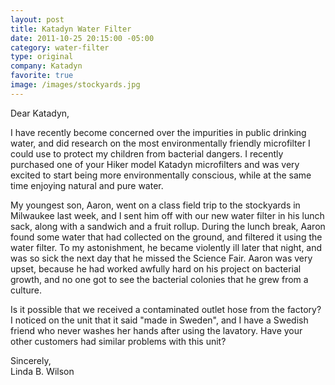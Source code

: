 ```yaml
--- 
layout: post
title: Katadyn Water Filter
date: 2011-10-25 20:15:00 -05:00
category: water-filter
type: original
company: Katadyn
favorite: true
image: /images/stockyards.jpg
---
```

Dear Katadyn,

I have recently become concerned over the impurities in public drinking water, and did research on the most environmentally friendly microfilter I could use to protect my children from bacterial dangers. I recently purchased one of your Hiker model Katadyn microfilters and was very excited to start being more environmentally conscious, while at the same time enjoying natural and pure water. 

My youngest son, Aaron, went on a class field trip to the stockyards in Milwaukee last week, and I sent him off with our new water filter in his lunch sack, along with a sandwich and a fruit rollup. During the lunch break, Aaron found some water that had collected on the ground, and filtered it using the water filter. To my astonishment, he became violently ill later that night, and was so sick the next day that he missed the Science Fair. Aaron was very upset, because he had worked awfully hard on his project on bacterial growth, and no one got to see the bacterial colonies that he grew from a culture.

Is it possible that we received a contaminated outlet hose from the factory? I noticed on the unit that it said "made in Sweden", and I have a Swedish friend who never washes her hands after using the lavatory. Have your other customers had similar problems with this unit?

Sincerely,  
Linda B. Wilson  
